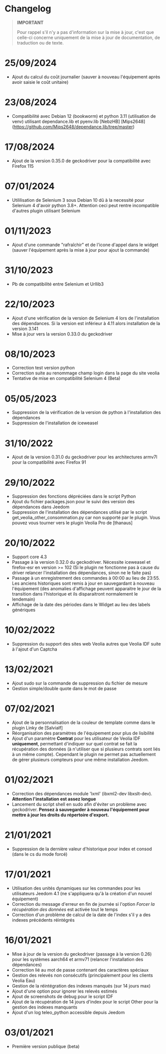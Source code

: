 # Changelog

>**IMPORTANT**
>
>Pour rappel s'il n'y a pas d'information sur la mise à jour, c'est que celle-ci concerne uniquement de la mise à jour de documentation, de traduction ou de texte.

# 25/09/2024
- Ajout du calcul du coût journalier (sauver à nouveau l'équipement après avoir saisie le coût unitaire)

# 23/08/2024
- Compatibilité avec Debian 12 (bookworm) et python 3.11 (utilisation de venv) utilisant dependance.lib et pyenv.lib [NebzHB] [Mips2648] (https://github.com/Mips2648/dependance.lib/tree/master)

# 17/08/2024
- Ajout de la version 0.35.0 de geckodriver pour la compatibilité avec Firefox 115

# 07/01/2024
- Utililisation de Selenium 3 sous Debian 10 dû à la necessité pour Selenium 4 d'avoir python 3.8+. Attention ceci peut rentre incompatible d'autres plugin utilisant Selenium

# 01/11/2023
- Ajout d'une commande "rafraîchir" et de l'icone d'appel dans le widget (sauver l'équipement après la mise à jour pour ajout la commande)

# 31/10/2023
- Pb de compatibilité entre Selenium et Urllib3

# 22/10/2023
- Ajout d'une vérification de la version de Selenium 4 lors de l'installation des dépendances. Si la version est inférieur à 4.11 alors installation de la version 3.141
- Mise à jour vers la version 0.33.0 du geckodriver

# 08/10/2023
- Correction test version python
- Correction suite au renommage champ login dans la page du site veolia
- Tentative de mise en compatibilité Selenium 4 (Beta)

# 05/05/2023
- Suppression de la vérification de la version de python à l'installation des dépendances
- Suppression de l'installation de iceweasel

# 31/10/2022
- Ajout de la version 0.31.0 du geckodriver pour les architectures armv7l pour la compatibilité avec Firefox 91

# 29/10/2022
- Suppression des fonctions dépréciées dans le script Python
- Ajout du fichier packages.json pour le suivi des version des dépendances dans Jeedom
- Suppression de l'installation des dépendances utilisé par le script get_veolia_other_consommation.py car non supporté par le plugin. Vous pouvez vous tourner vers le plugin Veolia Pro de [thanaus]

# 20/10/2022
- Support core 4.3
- Passage à la version 0.32.0 du geckodriver. Nécessite iceweasel et firefox-esr en version >= 102 (Si le plugin ne fonctionne pas à cause du driver relancer l'installation des dépendances, sinon ne le faite pas)
- Passage à un enregistrement des commandes à 00:00 au lieu de 23:55. Les anciens historiques sont remis à jour en sauvegardant à nouveau l'équipement (des anomalies d'affichage peuvent apparaitre le jour de la transition dans l'historique et ils disparaitront normalement le lendemain)
- Affichage de la date des périodes dans le Widget au lieu des labels génériques

# 10/02/2022
- Suppression du support des sites web Veolia autres que Veolia IDF suite à l'ajout d'un Captcha

# 13/02/2021
- Ajout sudo sur la commande de suppression du fichier de mesure
- Gestion simple/double quote dans le mot de passe

# 07/02/2021
- Ajout de la personnalisation de la couleur de template comme dans le plugin Linky de [Salvialf]
- Réorganisation des paramètres de l'équipement pour plus de lisibilité
- Ajout d'un paramètre **Contrat** pour les utilisateur de Veolia IDF **uniquement**, permettant d'indiquer sur quel contrat se fait la récupération des données (à n'utiliser que si plusieurs contrats sont liés à un même compte). Cependant le plugin ne permet pas actuellement de gérer plusieurs compteurs pour une même installation Jeedom.

# 01/02/2021
- Correction des dépendances module 'lxml' (ibxml2-dev libxslt-dev). **Attention l'installation est assez longue** 
- Lancement du script shell en sudo afin d'éviter un problème avec geckodriver. **Pensez à sauvegarder à nouveau l'équipement pour mettre à jour les droits du répertoire d'export.**

# 21/01/2021
- Suppression de la dernière valeur d'historique pour index et consod (dans le cs du mode forcé)

# 17/01/2021
- Utilisation des unités dynamiques sur les commandes pour les utilisateurs Jeedom 4.1 (ne s'appliquera qu'à la création d'un nouvel équipement)
- Correction du message d'erreur en fin de journée si l'option *Forcer la récupération des données* est activée tout le temps
- Correction d'un problème de calcul de la date de l'index s'il y a des indexes précédents réintégrés

# 16/01/2021
- Mise à jour de la version du geckodriver (passage à la version 0.26) pour les systèmes aarch64 et armv71 (relancer l'installation des dépendances)
- Correction lié au mot de passe contenant des caractères spéciaux
- Gestion des relevés non consécutifs (principalement pour les clients Veolia Eau)
- Gestion de la réintégration des indexes manqués (sur 14 jours max)
- Ajout d'une option pour ignorer les relevés estimés
- Ajout de screenshots de debug pour le script IDF
- Ajout de la récupération de 14 jours d'index pour le script Other pour la gestion des indexes manquants
- Ajout d'un log teleo_python accessible depuis Jeedom

# 03/01/2021
- Première version publique (beta)

